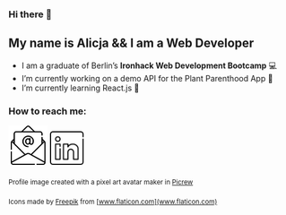 ### Hi there :wave:

<!--
**GitAlicja/GitAlicja** is a ✨ _special_ ✨ repository because its `README.md` (this file) appears on your GitHub profile.

Here are some ideas to get you started:

- 🔭 I’m currently working on ...
- 🌱 I’m currently learning ...
- 👯 I’m looking to collaborate on ...
- 🤔 I’m looking for help with ...
- 💬 Ask me about ...
- 📫 How to reach me: ...
- 😄 Pronouns: ...
- ⚡ Fun fact: ...
-->

## My name is Alicja && I am a Web Developer

- I am a graduate of Berlin’s **Ironhack Web Development Bootcamp** :computer:
- I’m currently working on a demo API for the Plant Parenthood App :seedling:
- I’m currently learning React.js :thought_balloon:
 
### How to reach me:

[<img src="email.png" width="70" />](alicja.halfbrodt@gmail.com)   [<img src="linkedin.png" width="60" />](https://www.linkedin.com/in/alicja-slupska-halfbrodt/)

<!--
You can write me an [email](alicja.halfbrodt@gmail.com) or connect with me on [LinkedIn](https://www.linkedin.com/in/alicja-slupska-halfbrodt/)
-->

<sub>Profile image created with a pixel art avatar maker in [Picrew](https://picrew.me/image_maker/112842/)</sub>

<sub>Icons made by [Freepik](https://www.freepik.com) from [www.flaticon.com](www.flaticon.com)</sub>
